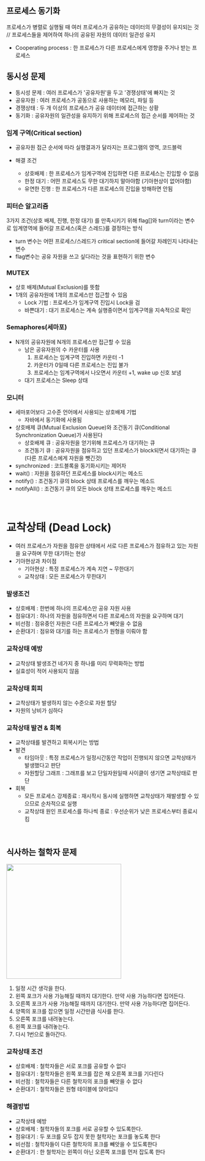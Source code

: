 ## 프로세스 동기화
프로세스가 병렬로 실행될 때 여러 프로세스가 공유하는 데이터의 무결성이 유지되는 것 // 프로세스들을 제어하여 하나의 공유된 자원의 데이터 일관성 유지

- Cooperating process : 한 프로세스가 다른 프로세스에게 영향을 주거나 받는 프로세스



## 동시성 문제
- 동시성 문제 : 여러 프로세스가 '공유자원'을 두고 '경쟁상태'에 빠지는 것
- 공유자원 : 여러 프로세스가 공동으로 사용하는 메모리, 파일 등
- 경쟁상태 : 두 개 이상의 프로세스가 공유 데이터에 접근하는 상황
- 동기화 : 공유자원의 일관성을 유지하기 위해 프로세스의 접근 순서를 제어하는 것

### 임계 구역(Critical section)
- 공유자원 접근 순서에 따라 실행결과가 달라지는 프로그램의 영역, 코드블럭

- 해결 조건
	- 상호배제 : 한 프로세스가 임계구역에 진입하면 다른 프로세스는 진입할 수 없음
	- 한정 대기 : 어떤 프로세스도 무한 대기하지 말아야함 (기아현상이 없어야함)
	- 유연한 진행 : 한 프로세스가 다른 프로세스의 진입을 방해하면 안됨

### 피터슨 알고리즘
3가지 조건(상호 배제, 진행, 한정 대기) 를 만족시키기 위해 flag[]와 turn이라는 변수로 임계영역에 들어갈 프로세스(혹은 스레드)를 결정하는 방식

- turn 변수는 어떤 프로세스/스레드가 critical section에 들어갈 차례인지 나타내는 변수
- flag변수는 공유 자원을 쓰고 싶다라는 것을 표현하기 위한 변수

### MUTEX
- 상호 배제(Mutual Exclusion)를 뜻함
- 1개의 공유자원에 1개의 프로세스만 접근할 수 있음
	- Lock 기법 : 프로세스가 임계구역 진입시 Lock을 검
	- 바쁜대기 : 대기 프로세스는 계속 실행중이면서 임계구역을 지속적으로 확인




### Semaphores(세마포)
- N개의 공유자원에 N개의 프로세스만 접근할 수 있음
	- 남은 공유자원의 수 카운터를 사용
	 	1. 프로세스는 임계구역 진입하면 카운터 -1
		2. 카운터가 0일때 다른 프로세스는 진입 불가
		3. 프로세스는 임계구역에서 나오면서 카운터 +1, wake up 신호 보냄
	- 대기 프로세스는 Sleep 상태
	
### 모니터
- 세마포어보다 고수준 언어에서 사용되는 상호배제 기법
    - 자바에서 동기화에 사용됨
- 상호배제 큐(Mutual Exclusion Queue)와 조건동기 큐(Conditional Synchronization Queue)가 사용된다
    - 상호배제 큐 : 공유자원을 얻기위해 프로세스가 대기하는 큐
    - 조건동기 큐 : 공유자원을 점유하고 있던 프로세스가 block되면서 대기하는 큐 (다른 프로세스에게 자원을 뺏긴것)
- synchronized : 코드블록을 동기화시키는 제어자
- wait() : 자원을 점유하던 프로세스를 block시키는 메소드
- notify() : 조건동기 큐의 block 상태 프로세스를 깨우는 메소드
- notifyAll() : 조건동기 큐의 모든 block 상태 프로세스를 깨우는 메소드


<br>

# 교착상태 (Dead Lock)

- 여러 프로세스가 자원을 점유한 상태에서 서로 다른 프로세스가 점유하고 있는 자원을 요구하며 무한 대기하는 현상
- 기아현상과 차이점
    - 기아현상 : 특정 프로세스가 계속 지연 ~ 무한대기
    - 교착상태 : 모든 프로세스가 무한대기

### 발생조건

- 상호배제 : 한번에 하나의 프로세스만 공유 자원 사용
- 점유대기 : 하나의 자원을 점유하면서 다른 프로세스의 자원을 요구하며 대기
- 비선점 : 점유중인 자원은 다른 프로세스가 빼앗을 수 없음
- 순환대기 : 점유와 대기를 하는 프로세스가 원형을 이뤄야 함

### 교착상태 예방

- 교착상태 발생조건 네가지 중 하나를 미리 무력화하는 방법
- 실효성이 적어 사용되지 않음

### 교착상태 회피

- 교착상태가 발생하지 않는 수준으로 자원 할당
- 자원의 낭비가 심하다

### 교착상태 발견 & 회복

- 교착상태를 발견하고 회복시키는 방법
- 발견
    - 타임아웃 : 특정 프로세스가 일정시간동안 작업이 진행되지 않으면 교착상태가 발생했다고 판단
    - 자원할당 그래프 : 그래프를 보고 단일자원일때 사이클이 생기면 교착상태로 판단
- 회복
    - 모든 프로세스 강제종료 : 재시작시 동시에 실행하면 교착상태가 재발생할 수 있으므로 순차적으로 실행
    - 교착상태 원인 프로세스를 하나씩 종료 : 우선순위가 낮은 프로세스부터 종료시킴

<br>

## 식사하는 철학자 문제

<img width="300" src="https://user-images.githubusercontent.com/71180414/161962969-80404896-785c-464b-a63c-feb53c82b03d.png">

1. 일정 시간 생각을 한다.
2. 왼쪽 포크가 사용 가능해질 때까지 대기한다. 만약 사용 가능하다면 집어든다.
3. 오른쪽 포크가 사용 가능해질 때까지 대기한다. 만약 사용 가능하다면 집어든다.
4. 양쪽의 포크를 잡으면 일정 시간만큼 식사를 한다.
5. 오른쪽 포크를 내려놓는다.
6. 왼쪽 포크를 내려놓는다.
7. 다시 1번으로 돌아간다.

### 교착상태 조건 

- 상호배제 : 철학자들은 서로 포크를 공유할 수 없다
- 점유대기 : 철학자들은 왼쪽 포크를 잡은 채 오른쪽 포크를 기다린다 
- 비선점 : 철학자들은 다른 철학자의 포크를 빼앗을 수 없다
- 순환대기 : 철학자들은 원형 테이블에 앉아있다

### 해결방법

- 교착상태 예방
- 상호배제 : 철학자들의 포크를 서로 공유할 수 있도록한다.
- 점유대기 : 두 포크를 모두 잡지 못한 철학자는 포크를 놓도록 한다
- 비선점 : 철학자들이 다른 철학자의 포크를 빼앗을 수 있도록한다
- 순환대기 : 한 철학자는 왼쪽이 아닌 오른쪽 포크를 먼저 잡도록 한다

<br>